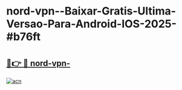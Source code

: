 # nord-vpn--Baixar-Gratis-Ultima-Versao-Para-Android-IOS-2025-#b76ft

# <h2><a href="https://ainizakaria.my?title=nord-vpn-&ref=22M">🔗👉 🔴 nord-vpn-</a></h2>

[![acn](https://github.com/user-attachments/assets/0f9c940e-d8b0-45ae-aac7-cd30a18b3e1c)](https://ainizakaria.my?title=nord-vpn-&ref=22M)

